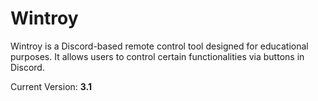 # Wintroy

Wintroy is a Discord-based remote control tool designed for educational purposes. It allows users to control certain functionalities via buttons in Discord.

Current Version: **3.1**
